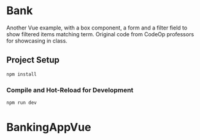 # Bank

Another Vue example, with a box component, a form and a filter field to show filtered items matching term.
Original code from CodeOp professors for showcasing in class.

## Project Setup

```sh
npm install
```

### Compile and Hot-Reload for Development

```sh
npm run dev
```
# BankingAppVue
